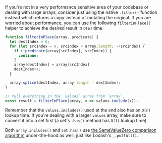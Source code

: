 If you're not in a very performance sensitive area of your codebase or dealing with large arrays, consider just using the native `.filter()` function instead which returns a copy instead of mutating the original. If you are worried about performance, you can use the following `filterInPlace()` helper to achieve the desired result in `O(n)` time.

```javascript
function filterInPlace(array, predicate) {
  let destIndex = 0;
  for (let srcIndex = 0; srcIndex < array.length; ++srcIndex) {
    if (!predicate(array[srcIndex], srcIndex)) {
      continue;
    }
    array[destIndex] = array[srcIndex]
    destIndex++;
  }

  array.splice(destIndex, array.length - destIndex);
}

// Pull everything in the `values` array from `array`.
const result = filterInPlace(array, x => values.include(x));
```

Remember that the `values.includes()` used at the end also has an `O(n)` lookup time. If you're dealing with a larger `values` array, make sure to convert it into a set first (a set's `.has()` method has `O(1)` lookup time).

Both `array.includes()` and `set.has()` use [the SameValueZero comparison algorithm](https://developer.mozilla.org/en-US/docs/Web/JavaScript/Equality_comparisons_and_sameness#same-value-zero_equality) under-the-hood as well, just like Lodash's `_.pullAll()`.
